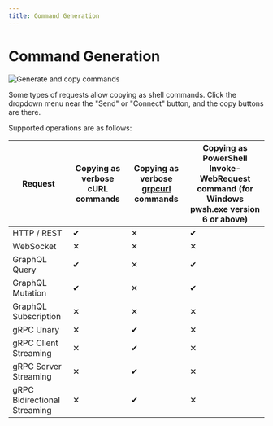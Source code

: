 ```yaml
---
title: Command Generation
---
```


# Command Generation

![Generate and copy commands](../copy-command.gif)

Some types of requests allow copying as shell commands. Click the dropdown menu near the "Send" or "Connect" button, and the copy buttons are there.

Supported operations are as follows:

| Request                      | Copying as verbose cURL commands | Copying as verbose [grpcurl](https://github.com/fullstorydev/grpcurl) commands | Copying as PowerShell Invoke-WebRequest command (for Windows pwsh.exe version 6 or above) |
|------------------------------|----------------------------------|--------------------------------------------------------------------------------|-------------------------------------------------------------------------------------------|
| HTTP / REST                  | ✔︎                               | ✕                                                                              | ✔︎                                                                                        |
| WebSocket                    | ✕                                | ✕                                                                              | ✕                                                                                         |
| GraphQL Query                | ✔︎                               | ✕                                                                              | ✔︎                                                                                        |
| GraphQL Mutation             | ✔︎                               | ✕                                                                              | ✔︎                                                                                        |
| GraphQL Subscription         | ✕                                | ✕                                                                              | ✕                                                                                         |
| gRPC Unary                   | ✕                                | ✔︎                                                                             | ✕                                                                                         |
| gRPC Client Streaming        | ✕                                | ✔︎                                                                             | ✕                                                                                         |
| gRPC Server Streaming        | ✕                                | ✔︎                                                                             | ✕                                                                                         |
| gRPC Bidirectional Streaming | ✕                                | ✔︎                                                                             | ✕                                                                                         |
